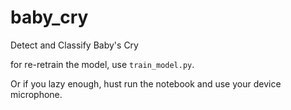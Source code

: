 # baby_cry
Detect and Classify Baby's Cry

for re-retrain the model, use `train_model.py`. 

Or if you lazy enough, hust run the notebook and use your device microphone. 
